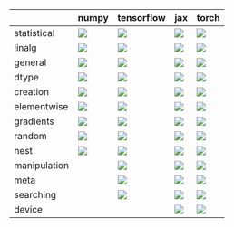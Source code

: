 |              | numpy                                                                                                                                                              | tensorflow                                                                                                                                                          | jax                                                                                                                                                                 | torch                                                                                                                                                              |
|:-------------|:-------------------------------------------------------------------------------------------------------------------------------------------------------------------|:--------------------------------------------------------------------------------------------------------------------------------------------------------------------|:--------------------------------------------------------------------------------------------------------------------------------------------------------------------|:-------------------------------------------------------------------------------------------------------------------------------------------------------------------|
| statistical  | <a href="test_dashboards/Functional API/Core/statistical.md" rel="noopener noreferrer" target="_blank"><img src=https://img.shields.io/badge/-success-success></a> | <a href="test_dashboards/Functional API/Core/statistical.md" rel="noopener noreferrer" target="_blank"><img src=https://img.shields.io/badge/-success-success></a>  | <a href="test_dashboards/Functional API/Core/statistical.md" rel="noopener noreferrer" target="_blank"><img src=https://img.shields.io/badge/-success-success></a>  | <a href="test_dashboards/Functional API/Core/statistical.md" rel="noopener noreferrer" target="_blank"><img src=https://img.shields.io/badge/-success-success></a> |
| linalg       | <a href="test_dashboards/Functional API/Core/linalg.md" rel="noopener noreferrer" target="_blank"><img src=https://img.shields.io/badge/-success-success></a>      | <a href="test_dashboards/Functional API/Core/linalg.md" rel="noopener noreferrer" target="_blank"><img src=https://img.shields.io/badge/-success-success></a>       | <a href="test_dashboards/Functional API/Core/linalg.md" rel="noopener noreferrer" target="_blank"><img src=https://img.shields.io/badge/-failure-red></a>           | <a href="test_dashboards/Functional API/Core/linalg.md" rel="noopener noreferrer" target="_blank"><img src=https://img.shields.io/badge/-failure-red></a>          |
| general      | <a href="test_dashboards/Functional API/Core/general.md" rel="noopener noreferrer" target="_blank"><img src=https://img.shields.io/badge/-success-success></a>     | <a href="test_dashboards/Functional API/Core/general.md" rel="noopener noreferrer" target="_blank"><img src=https://img.shields.io/badge/-success-success></a>      | <a href="test_dashboards/Functional API/Core/general.md" rel="noopener noreferrer" target="_blank"><img src=https://img.shields.io/badge/-failure-red></a>          | <a href="test_dashboards/Functional API/Core/general.md" rel="noopener noreferrer" target="_blank"><img src=https://img.shields.io/badge/-failure-red></a>         |
| dtype        | <a href="test_dashboards/Functional API/Core/dtype.md" rel="noopener noreferrer" target="_blank"><img src=https://img.shields.io/badge/-success-success></a>       | <a href="test_dashboards/Functional API/Core/dtype.md" rel="noopener noreferrer" target="_blank"><img src=https://img.shields.io/badge/-success-success></a>        | <a href="test_dashboards/Functional API/Core/dtype.md" rel="noopener noreferrer" target="_blank"><img src=https://img.shields.io/badge/-success-success></a>        | <a href="test_dashboards/Functional API/Core/dtype.md" rel="noopener noreferrer" target="_blank"><img src=https://img.shields.io/badge/-success-success></a>       |
| creation     | <a href="test_dashboards/Functional API/Core/creation.md" rel="noopener noreferrer" target="_blank"><img src=https://img.shields.io/badge/-success-success></a>    | <a href="test_dashboards/Functional API/Core/creation.md" rel="noopener noreferrer" target="_blank"><img src=https://img.shields.io/badge/-success-success></a>     | <a href="test_dashboards/Functional API/Core/creation.md" rel="noopener noreferrer" target="_blank"><img src=https://img.shields.io/badge/-success-success></a>     | <a href="test_dashboards/Functional API/Core/creation.md" rel="noopener noreferrer" target="_blank"><img src=https://img.shields.io/badge/-success-success></a>    |
| elementwise  | <a href="test_dashboards/Functional API/Core/elementwise.md" rel="noopener noreferrer" target="_blank"><img src=https://img.shields.io/badge/-success-success></a> | <a href="test_dashboards/Functional API/Core/elementwise.md" rel="noopener noreferrer" target="_blank"><img src=https://img.shields.io/badge/-success-success></a>  | <a href="test_dashboards/Functional API/Core/elementwise.md" rel="noopener noreferrer" target="_blank"><img src=https://img.shields.io/badge/-success-success></a>  | <a href="test_dashboards/Functional API/Core/elementwise.md" rel="noopener noreferrer" target="_blank"><img src=https://img.shields.io/badge/-success-success></a> |
| gradients    | <a href="test_dashboards/Functional API/Core/gradients.md" rel="noopener noreferrer" target="_blank"><img src=https://img.shields.io/badge/-success-success></a>   | <a href="test_dashboards/Functional API/Core/gradients.md" rel="noopener noreferrer" target="_blank"><img src=https://img.shields.io/badge/-success-success></a>    | <a href="test_dashboards/Functional API/Core/gradients.md" rel="noopener noreferrer" target="_blank"><img src=https://img.shields.io/badge/-success-success></a>    | <a href="test_dashboards/Functional API/Core/gradients.md" rel="noopener noreferrer" target="_blank"><img src=https://img.shields.io/badge/-success-success></a>   |
| random       | <a href="test_dashboards/Functional API/Core/random.md" rel="noopener noreferrer" target="_blank"><img src=https://img.shields.io/badge/-success-success></a>      | <a href="test_dashboards/Functional API/Core/random.md" rel="noopener noreferrer" target="_blank"><img src=https://img.shields.io/badge/-success-success></a>       | <a href="test_dashboards/Functional API/Core/random.md" rel="noopener noreferrer" target="_blank"><img src=https://img.shields.io/badge/-success-success></a>       | <a href="test_dashboards/Functional API/Core/random.md" rel="noopener noreferrer" target="_blank"><img src=https://img.shields.io/badge/-success-success></a>      |
| nest         | <a href="test_dashboards/Functional API/Core/nest.md" rel="noopener noreferrer" target="_blank"><img src=https://img.shields.io/badge/-success-success></a>        | <a href="test_dashboards/Functional API/Core/nest.md" rel="noopener noreferrer" target="_blank"><img src=https://img.shields.io/badge/-failure-red></a>             | <a href="test_dashboards/Functional API/Core/nest.md" rel="noopener noreferrer" target="_blank"><img src=https://img.shields.io/badge/-failure-red></a>             | <a href="test_dashboards/Functional API/Core/nest.md" rel="noopener noreferrer" target="_blank"><img src=https://img.shields.io/badge/-failure-red></a>            |
| manipulation |                                                                                                                                                                    | <a href="test_dashboards/Functional API/Core/manipulation.md" rel="noopener noreferrer" target="_blank"><img src=https://img.shields.io/badge/-success-success></a> | <a href="test_dashboards/Functional API/Core/manipulation.md" rel="noopener noreferrer" target="_blank"><img src=https://img.shields.io/badge/-success-success></a> | <a href="test_dashboards/Functional API/Core/manipulation.md" rel="noopener noreferrer" target="_blank"><img src=https://img.shields.io/badge/-failure-red></a>    |
| meta         |                                                                                                                                                                    | <a href="test_dashboards/Functional API/Core/meta.md" rel="noopener noreferrer" target="_blank"><img src=https://img.shields.io/badge/-success-success></a>         | <a href="test_dashboards/Functional API/Core/meta.md" rel="noopener noreferrer" target="_blank"><img src=https://img.shields.io/badge/-success-success></a>         | <a href="test_dashboards/Functional API/Core/meta.md" rel="noopener noreferrer" target="_blank"><img src=https://img.shields.io/badge/-success-success></a>        |
| searching    |                                                                                                                                                                    | <a href="test_dashboards/Functional API/Core/searching.md" rel="noopener noreferrer" target="_blank"><img src=https://img.shields.io/badge/-success-success></a>    | <a href="test_dashboards/Functional API/Core/searching.md" rel="noopener noreferrer" target="_blank"><img src=https://img.shields.io/badge/-success-success></a>    | <a href="test_dashboards/Functional API/Core/searching.md" rel="noopener noreferrer" target="_blank"><img src=https://img.shields.io/badge/-success-success></a>   |
| device       |                                                                                                                                                                    |                                                                                                                                                                     | <a href="test_dashboards/Functional API/Core/device.md" rel="noopener noreferrer" target="_blank"><img src=https://img.shields.io/badge/-success-success></a>       | <a href="test_dashboards/Functional API/Core/device.md" rel="noopener noreferrer" target="_blank"><img src=https://img.shields.io/badge/-success-success></a>      |